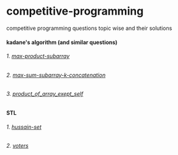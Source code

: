 # competitive-programming
competitive programming questions topic wise and their solutions 

#### kadane's algorithm (and similar questions)
###### 1. [max-product-subarray](https://github.com/ritikadhawan/competitive-programming/blob/master/kadane's%20algorithm/max-product-subarray.cpp)
###### 2. [max-sum-subarray-k-concatenation](https://github.com/ritikadhawan/competitive-programming/blob/master/kadane's%20algorithm/max-sum-subarray-k-concatenation.cpp)
###### 3. [product_of_array_exept_self](https://github.com/ritikadhawan/competitive-programming/blob/master/kadane's%20algorithm/product_of_array_exept_self.cpp)

#### STL
###### 1. [hussain-set](https://github.com/ritikadhawan/competitive-programming/blob/master/STL/hussain-set.cpp)
###### 2. [voters](https://github.com/ritikadhawan/competitive-programming/blob/master/STL/hussain-set.cpp)
